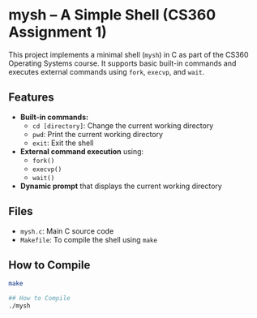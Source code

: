 # mysh – A Simple Shell (CS360 Assignment 1)

This project implements a minimal shell (`mysh`) in C as part of the CS360 Operating Systems course. It supports basic built-in commands and executes external commands using `fork`, `execvp`, and `wait`.

## Features

- **Built-in commands:**
  - `cd [directory]`: Change the current working directory
  - `pwd`: Print the current working directory
  - `exit`: Exit the shell
- **External command execution** using:
  - `fork()`
  - `execvp()`
  - `wait()`
- **Dynamic prompt** that displays the current working directory

## Files

- `mysh.c`: Main C source code
- `Makefile`: To compile the shell using `make`

## How to Compile

```bash
make

## How to Compile
./mysh
